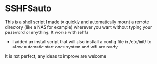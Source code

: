 # SSHFSauto
This is a shell script I made to quickly and automatically mount a remote directory (like a NAS for example) wherever you want without typing your password or anything.
It works with sshfs

- I added an install script that will also insttall a config file in /etc/init/ to allow automatic start once system and wifi are ready.

It is not perfect, any ideas to improve are welcome

